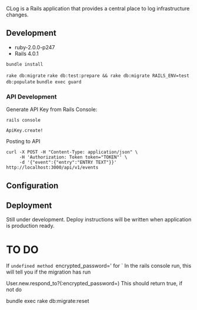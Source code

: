 
CLog is a Rails application that provides a central place to log
infrastructure changes.

## Development

* ruby-2.0.0-p247
* Rails 4.0.1

`bundle install`

`rake db:migrate`
`rake db:test:prepare && rake db:migrate RAILS_ENV=test` 
`db:populate`
`bundle exec guard`

### API Development

Generate API Key from Rails Console:

```
rails console

ApiKey.create!
```

Posting to API
```
curl -X POST -H "Content-Type: application/json" \
     -H 'Authorization: Token token="TOKEN"' \
     -d '{"event":{"entry":"ENTRY TEXT"}}' http://localhost:3000/api/v1/events
```

## Configuration

## Deployment

Still under development. Deploy instructions will be written when
application is production ready.

# TO DO

If `undefined method `encrypted_password=' for `
In the rails console run, this will tell you if the migration has run

User.new.respond_to?(:encrypted_password=)
This should return true, if not do

bundle exec rake db:migrate:reset

